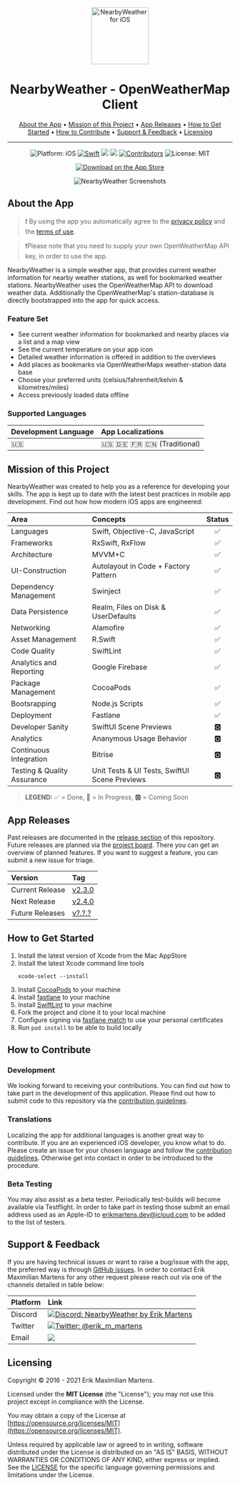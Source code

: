 <p align="center">
<img src="Resources/app_icon.png" alt="NearbyWeather for iOS" height="128" width="128">
</p>

<h1 align="center">NearbyWeather - OpenWeatherMap Client</h1>

<p align="center">
  <a href="#about-the-app">About the App</a> •
  <a href="#mission-of-this-project">Mission of this Project</a> •
  <a href="#app-releases">App Releases</a> •
  <a href="#how-to-get-started">How to Get Started</a> •
  <a href="#how-to-contribute">How to Contribute</a> •
  <a href="#support--feedback">Support & Feedback</a> •
  <a href="#licensing">Licensing</a>
</p>

---

<p align="center">
  <img src="https://img.shields.io/badge/Platform-iOS%2012.0+-lightgrey.svg" alt="Platform: iOS">
<a href="https://developer.apple.com/swift/"><img src="https://img.shields.io/badge/Swift-5.2-orange.svg?style=flat" alt="Swift"/></a>
<a href="https://github.com/erikmartens/NearbyWeather/commits/develop" title="Latest Commit"><img src="https://img.shields.io/github/last-commit/erikmartens/NearbyWeather?style=flat"></a>
<a href="https://github.com/erikmartens/NearbyWeather/issues" title="Open Issues"><img src="https://img.shields.io/github/issues/erikmartens/NearbyWeather?style=flat"></a>
<a href="https://github.com/erikmartens/NearbyWeather/graphs/contributors"><img src="https://img.shields.io/github/contributors/erikmartens/NearbyWeather.svg?style=flat" alt="Contributors"></a>
<img src="https://img.shields.io/github/license/erikmartens/NearbyWeather.svg?style=flat" alt="License: MIT">
</p>
<p align="center">
<a href="https://itunes.apple.com/app/nearbyweather/id1227313069"><img src="Resources/app_store_badge.svg" alt="Download on the App Store"/></a>
</p>

<p align="center">
<img src="Resources/screenshots.PNG" alt="NearbyWeather Screenshots">
</p>

## About the App

> ❗️ By using the app you automatically agree to the [privacy policy](PRIVACYPOLICY.md) and the [terms of use](TERMSOFUSE.md).

> ❗️Please note that you need to supply your own OpenWeatherMap API key, in order to use the app.

NearbyWeather is a simple weather app, that provides current weather information for nearby weather stations, as well for bookmarked weather stations. NearbyWeather uses the OpenWeatherMap API to download weather data. Additionally the OpenWeatherMap's station-database is directly bootstrapped into the app for quick access.

### Feature Set

- See current weather information for bookmarked and nearby places via a list and a map view
- See the current temperature on your app icon
- Detailed weather information is offered in addition to the overviews
- Add places as bookmarks via OpenWeatherMaps weather-station data base
- Choose your preferred units (celsius/fahrenheit/kelvin & kilometres/miles)
- Access previously loaded data offline

### Supported Languages

| Development Language | App Localizations |
|:--|:--|
| 🇺🇸 | 🇺🇸 🇩🇪 🇫🇷 🇨🇳 (Traditional) |

## Mission of this Project

NearbyWeather was created to help you as a reference for developing your skills. The app is kept up to date with the latest best practices in mobile app development. Find out how how modern iOS apps are engineered:

| Area | Concepts | Status |
|:--|:--|:-:|
| Languages | Swift, Objective-C, JavaScript | ✅ |
| Frameworks | RxSwift, RxFlow | ✅ |
| Architecture | MVVM+C | ✅ |
| UI-Construction | Autolayout in Code + Factory Pattern | ✅ |
| Dependency Management| Swinject | ✅ |
| Data Persistence | Realm, Files on Disk & UserDefaults | ✅ |
| Networking | Alamofire | ✅ |
| Asset Management | R.Swift | ✅ |
| Code Quality | SwiftLint | ✅ |
| Analytics and Reporting | Google Firebase | ✅ |
| Package Management | CocoaPods | ✅ |
| Bootsrapping | Node.js Scripts | ✅ |
| Deployment | Fastlane | ✅ |
| Developer Sanity | SwiftUI Scene Previews | 🅾️ |
| Analytics | Ananymous Usage Behavior | 🅾️ |
| Continuous Integration | Bitrise | 🅾️ |
| Testing & Quality Assurance | Unit Tests & UI Tests, SwiftUI Scene Previews | 🅾️ |

> __LEGEND:__ ✅ = Done, 🔄 = In Progress, 🅾️ = Coming Soon

## App Releases

Past releases are documented in the [release section](https://github.com/erikmartens/NearbyWeather/releases) of this repository. Future releases are planned via the [project board](https://github.com/erikmartens/NearbyWeather/projects). There you can get an overview of planned features. If you want to suggest a feature, you can submit a new issue for triage.

| Version | Tag |
|:--|:--|
| Current Release | [v2.3.0](https://github.com/erikmartens/NearbyWeather/releases/tag/v2.3.0)
| Next Release | [v2.4.0](https://github.com/erikmartens/NearbyWeather/projects/8) |
| Future Releases | [v?.?.?](https://github.com/erikmartens/NearbyWeather/projects) |

## How to Get Started

1. Install the latest version of Xcode from the Mac AppStore
2. Install the latest Xcode command line tools
    ```
    xcode-select --install
    ```
3. Install [CocoaPods](https://cocoapods.org) to your machine
4. Install [fastlane](https://docs.fastlane.tools/getting-started/ios/setup/) to your machine
5. Install [SwiftLint](https://github.com/realm/SwiftLint/#installation) to your machine
6. Fork the project and clone it to your local machine
7. Configure signing via [fastlane match](https://docs.fastlane.tools/actions/match/) to use your personal certificates
7. Run `pod install` to be able to build locally

## How to Contribute

### Development

We looking forward to receiving your contributions. You can find out how to take part in the development of this application. Please find out how to submit code to this repository via the [contribution guidelines](CONTRIBUTING.md).

### Translations

Localizing the app for additional languages is another great way to contribute. If you are an experienced iOS developer, you know what to do. Please create an issue for your chosen language and follow the [contribution guidelines](CONTRIBUTING.md). Otherwise get into contact in order to be introduced to the procedure.

### Beta Testing

You may also assist as a beta tester. Periodically test-builds will become available via Testflight. In order to take part in testing those submit an email address used as an Apple-ID to [erikmartens.dev@icloud.com](mailto:erikmartens.dev@icloud.com) to be added to the list of testers.

## Support & Feedback

If you are having technical issues or want to raise a bug/issue with the app, the preferred way is through [GitHub issues](https://github.com/erikmartens/NearbyWeather/issues). In order to contact Erik Maximilian Martens for any other request please reach out via one of the channels detailed in table below:

| Platform | Link |
|:--|:--|
| Discord | <a href="https://discord.gg/fxPgKzC"><img src="https://img.shields.io/discord/717413902689894411.svg?style=shield" alt="Discord: NearbyWeather by Erik Martens"/></a> |
| Twitter | <a href="https://twitter.com/erik_m_martens"><img src="https://img.shields.io/badge/Twitter-@erik_m_martens-blue.svg" alt="Twitter: @erik_m_martens"/></a> |
| Email | <a href="mailto:erikmartens.dev@gicloud.com" title="erikmartens.dev@icloud.com"><img src="https://img.shields.io/badge/email-erikmartens.dev@icloud.com-green?logo=mail&style=flat&logoColor=white"></a> |

## Licensing

Copyright © 2016 - 2021 Erik Maximilian Martens.

Licensed under the **MIT License** (the "License"); you may not use this project except in compliance with the License.

You may obtain a copy of the License at [https://opensource.org/licenses/MIT](https://opensource.org/licenses/MIT).

Unless required by applicable law or agreed to in writing, software distributed under the License is distributed on an "AS IS" BASIS, WITHOUT WARRANTIES OR CONDITIONS OF ANY KIND, either express or implied. See the [LICENSE](./LICENSE) for the specific language governing permissions and limitations under the License.
